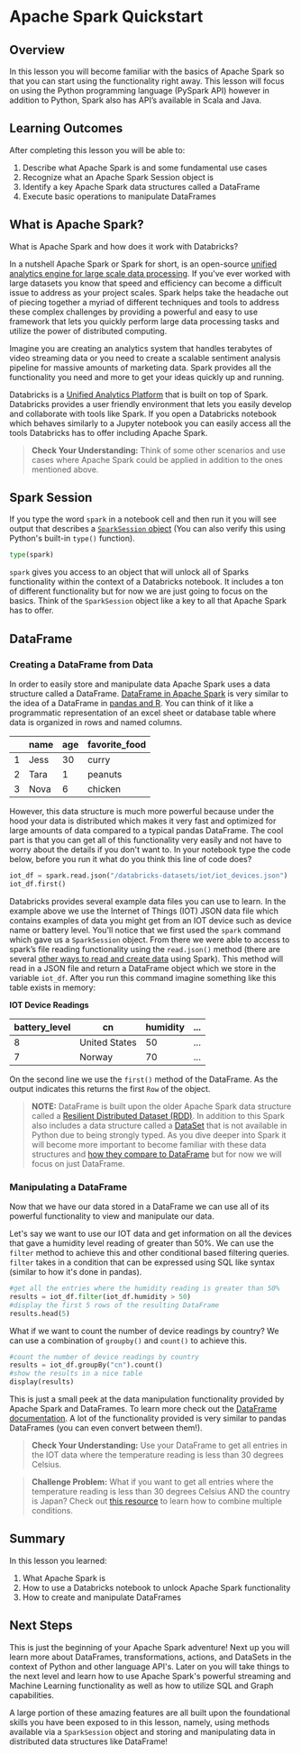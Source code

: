 # Apache Spark Quickstart


## Overview

In this lesson you will become familiar with the basics of Apache Spark so that you can start using the functionality right away. This lesson will focus on using the Python programming language (PySpark API) however in addition to Python, Spark also has API’s available in Scala and Java.

## Learning Outcomes

After completing this lesson you will be able to:

1. Describe what Apache Spark is and some fundamental use cases
1. Recognize what an Apache Spark Session object is
1. Identify a key Apache Spark data structures called a DataFrame
1. Execute basic operations to manipulate DataFrames

## What is Apache Spark?

What is Apache Spark and how does it work with Databricks? 

In a nutshell Apache Spark or Spark for short, is an open-source [unified analytics engine for large scale data processing](https://spark.apache.org/). If you've ever worked with large datasets you know that speed and efficiency can become a difficult issue to address as your project scales. Spark helps take the headache out of piecing together a myriad of different techniques and tools to address these complex challenges by providing a powerful and easy to use framework that lets you quickly perform large data processing tasks and utilize the power of distributed computing. 

Imagine you are creating an analytics system that handles terabytes of video streaming data or you need to create a scalable sentiment analysis pipeline for massive amounts of marketing data. Spark provides all the functionality you need and more to get your ideas quickly up and running. 

Databricks is a [Unified Analytics Platform](https://databricks.com/product/data-lakehouse) that is built on top of Spark. Databricks provides a user friendly environment that lets you easily develop and collaborate with tools like Spark. If you open a Databricks notebook which behaves similarly to a Jupyter notebook you can easily access all the tools Databricks has to offer including Apache Spark.

> **Check Your Understanding:** Think of some other scenarios and use cases where Apache Spark could be applied in addition to the ones mentioned above.

## Spark Session

If you type the word `spark` in a notebook cell and then run it you will see output that describes a [`SparkSession` object](https://spark.apache.org/docs/latest/api/scala/org/apache/spark/sql/SparkSession.html) (You can also verify this using Python's built-in `type()` function). 

```python
type(spark)
```

`spark` gives you access to an object that will unlock all of Sparks functionality within the context of a Databricks notebook. It includes a ton of different functionality but for now we are just going to focus on the basics. Think of the `SparkSession` object like a key to all that Apache Spark has to offer.

## DataFrame

### Creating a DataFrame from Data

In order to easily store and manipulate data Apache Spark uses a data structure called a DataFrame. [DataFrame in Apache Spark](https://spark.apache.org/docs/latest/sql-programming-guide.html) is very similar to the idea of a DataFrame in [pandas and R](https://pandas.pydata.org/docs/reference/api/pandas.DataFrame.html). You can think of it like a programmatic representation of an excel sheet or database table where data is organized in rows and named columns. 

|  | name | age | favorite_food |
|---|------|-----|---------------|
| 1 | Jess | 30  | curry         |
| 2 | Tara | 1   | peanuts       |
| 3 | Nova | 6   | chicken       |

However, this data structure is much more powerful because under the hood your data is distributed which makes it very fast and optimized for large amounts of data compared to a typical pandas DataFrame. The cool part is that you can get all of this functionality very easily and not have to worry about the details if you don't want to. In your notebook type the code below, before you run it what do you think this line of code does?

```python
iot_df = spark.read.json("/databricks-datasets/iot/iot_devices.json")
iot_df.first()
```

Databricks provides several example data files you can use to learn. In the example above we use the Internet of Things (IOT) JSON data file which contains examples of data you might get from an IOT device such as device name or battery level. You'll notice that we first used the `spark` command which gave us a `SparkSession` object. From there we were able to access to spark’s file reading functionality using the `read.json()` method (there are several [other ways to read and create data](https://spark.apache.org/docs/2.3.0/sql-programming-guide.html#data-sources) using Spark). This method will read in a JSON file and return a DataFrame object which we store in the variable `iot_df`. After you run this command imagine something like this table exists in memory:

**IOT Device Readings**

| battery_level | cn            | humidity | ... |
|---------------|---------------|----------| --- |
| 8             | United States | 50       | ... |
| 7             | Norway        | 70       | ... |


On the second line we use the  `first()` method of the DataFrame. As the output indicates this returns the first `Row` of the object. 

> **NOTE:** DataFrame is built upon the older Apache Spark data structure called a [Resilient Distributed Dataset (RDD)](https://spark.apache.org/docs/1.6.2/api/java/org/apache/spark/rdd/RDD.html). In addition to this Spark also includes a data structure called a [DataSet](https://spark.apache.org/docs/latest/api/java/index.html?org/apache/spark/sql/Dataset.html) that is not available in Python due to being strongly typed. As you dive deeper into Spark it will become more important to become familiar with these data structures and [how they compare to DataFrame](https://databricks.com/blog/2016/07/14/a-tale-of-three-apache-spark-apis-rdds-dataframes-and-datasets.html) but for now we will focus on just DataFrame. 

### Manipulating a DataFrame

Now that we have our data stored in a DataFrame we can use all of its powerful functionality to view and manipulate our data.

Let's say we want to use our IOT data and get information on all the devices that gave a humidity level reading of greater than 50%. We can use the `filter` method to achieve this and other conditional based filtering queries. `filter` takes in a condition that can be expressed using SQL like syntax (similar to how it's done in pandas).

```python
#get all the entries where the humidity reading is greater than 50%
results = iot_df.filter(iot_df.humidity > 50)
#display the first 5 rows of the resulting DataFrame
results.head(5)
```

What if we want to count the number of device readings by country? We can use a combination of `groupby()` and `count()` to achieve this.

```python
#count the number of device readings by country
results = iot_df.groupBy("cn").count()
#show the results in a nice table
display(results)
```

This is just a small peek at the data manipulation functionality provided by Apache Spark and DataFrames. To learn more check out the [DataFrame documentation](https://spark.apache.org/docs/1.6.3/api/java/org/apache/spark/sql/DataFrame.html). A lot of the functionality provided is very similar to pandas DataFrames (you can even convert between them!). 

> **Check Your Understanding:** Use your DataFrame to get all entries in the IOT data where the temperature reading is less than 30 degrees Celsius. 

> **Challenge Problem:** What if you want to get all entries where the temperature reading is less than 30 degrees Celsius AND the country is Japan? Check out [this resource](https://sparkbyexamples.com/spark/spark-dataframe-where-filter/) to learn how to combine multiple conditions.  

## Summary

 In this lesson you learned:

 1. What Apache Spark is
 1. How to use a Databricks notebook to unlock Apache Spark functionality
 1. How to create and manipulate DataFrames

## Next Steps

This is just the beginning of your Apache Spark adventure! Next up you will learn more about DataFrames, transformations, actions, and DataSets in the context of Python and other language API's. Later on you will take things to the next level and learn how to use Apache Spark's powerful streaming and Machine Learning functionality as well as how to utilize SQL and Graph capabilities. 

A large portion of these amazing features are all built upon the foundational skills you have been exposed to in this lesson, namely, using methods available via a `SparkSession` object and storing and manipulating data in distributed data structures like DataFrame! 
